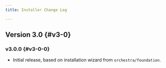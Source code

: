 ```yaml
---
title: Installer Change Log

---
```


## Version 3.0 {#v3-0}

### v3.0.0 {#v3-0-0}

* Initial release, based on installation wizard from `orchestra/foundation`.
